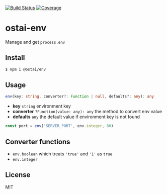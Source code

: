 [![Build Status](https://travis-ci.org/kaelzhang/ostai-env.svg?branch=master)](https://travis-ci.org/kaelzhang/ostai-env)
[![Coverage](https://codecov.io/gh/kaelzhang/ostai-env/branch/master/graph/badge.svg)](https://codecov.io/gh/kaelzhang/ostai-env)
<!-- optional appveyor tst
[![Windows Build Status](https://ci.appveyor.com/api/projects/status/github/kaelzhang/ostai-env?branch=master&svg=true)](https://ci.appveyor.com/project/kaelzhang/ostai-env)
-->
<!-- optional npm version
[![NPM version](https://badge.fury.io/js/ostai-env.svg)](http://badge.fury.io/js/ostai-env)
-->
<!-- optional npm downloads
[![npm module downloads per month](http://img.shields.io/npm/dm/ostai-env.svg)](https://www.npmjs.org/package/ostai-env)
-->
<!-- optional dependency status
[![Dependency Status](https://david-dm.org/kaelzhang/ostai-env.svg)](https://david-dm.org/kaelzhang/ostai-env)
-->

# ostai-env

Manage and get `process.env`

## Install

```sh
$ npm i @ostai/env
```

## Usage

```ts
env(key: string, converter?: Function | null, defaults?: any): any
```

- **key** `string` environment key
- **converter** `?Function(value: any): any` the method to convert env value
- **defaults** `any` the default value if environment key is not found

```js
const port = env('SERVER_PORT', env.integer, 80)
```

## Converter functions

- `env.boolean` which treats `'true'` and `'1'` as `true`
- `env.integer`

## License

MIT
